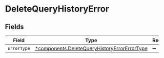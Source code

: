 # DeleteQueryHistoryError


## Fields

| Field                                                                                                       | Type                                                                                                        | Required                                                                                                    | Description                                                                                                 |
| ----------------------------------------------------------------------------------------------------------- | ----------------------------------------------------------------------------------------------------------- | ----------------------------------------------------------------------------------------------------------- | ----------------------------------------------------------------------------------------------------------- |
| `ErrorType`                                                                                                 | [*components.DeleteQueryHistoryErrorErrorType](../../models/components/deletequeryhistoryerrorerrortype.md) | :heavy_minus_sign:                                                                                          | N/A                                                                                                         |